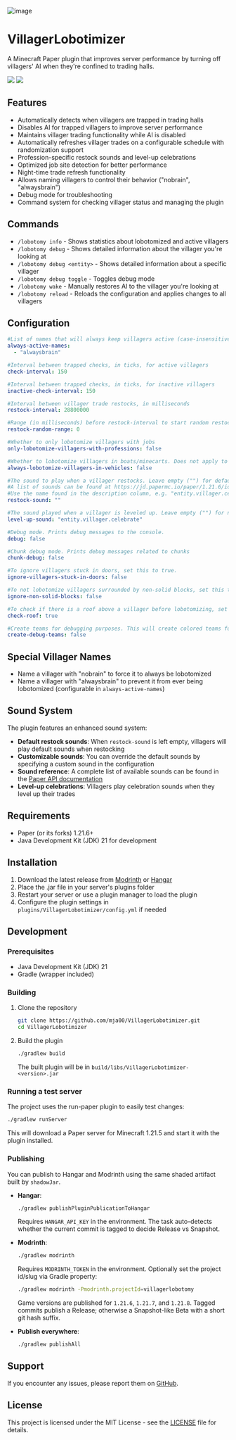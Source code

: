 ![image](https://github.com/user-attachments/assets/2716b281-48a6-4a1a-9305-0560684d4e0f)

# VillagerLobotimizer

A Minecraft Paper plugin that improves server performance by turning off villagers' AI when they're confined to trading halls.

![](https://img.shields.io/bstats/players/25704?color=green?label=Players) ![](https://img.shields.io/bstats/servers/25704?color=green?label=Servers)

## Features

- Automatically detects when villagers are trapped in trading halls
- Disables AI for trapped villagers to improve server performance
- Maintains villager trading functionality while AI is disabled
- Automatically refreshes villager trades on a configurable schedule with randomization support
- Profession-specific restock sounds and level-up celebrations
- Optimized job site detection for better performance
- Night-time trade refresh functionality
- Allows naming villagers to control their behavior ("nobrain", "alwaysbrain")
- Debug mode for troubleshooting
- Command system for checking villager status and managing the plugin

## Commands

- `/lobotomy info` - Shows statistics about lobotomized and active villagers
- `/lobotomy debug` - Shows detailed information about the villager you're looking at
- `/lobotomy debug <entity>` - Shows detailed information about a specific villager
- `/lobotomy debug toggle` - Toggles debug mode
- `/lobotomy wake` - Manually restores AI to the villager you're looking at
- `/lobotomy reload` - Reloads the configuration and applies changes to all villagers

## Configuration

```yaml
#List of names that will always keep villagers active (case-insensitive)
always-active-names:
  - "alwaysbrain"

#Interval between trapped checks, in ticks, for active villagers
check-interval: 150

#Interval between trapped checks, in ticks, for inactive villagers
inactive-check-interval: 150

#Interval between villager trade restocks, in milliseconds
restock-interval: 28800000

#Range (in milliseconds) before restock-interval to start random restock checks. If set to 0, restocking is not randomized. If equal to or greater than restock-interval, restock will always occur.
restock-random-range: 0

#Whether to only lobotomize villagers with jobs
only-lobotomize-villagers-with-professions: false

#Whether to lobotomize villagers in boats/minecarts. Does not apply to villagers riding on non-vehicle entities like horses.
always-lobotomize-villagers-in-vehicles: false

#The sound to play when a villager restocks. Leave empty ("") for default sounds.
#A list of sounds can be found at https://jd.papermc.io/paper/1.21.6/io/papermc/paper/registry/keys/SoundEventKeys.html
#Use the name found in the description column, e.g. "entity.villager.celebrate" for the sound played when a villager restocks.
restock-sound: ""

#The sound played when a villager is leveled up. Leave empty ("") for no sound.
level-up-sound: "entity.villager.celebrate"

#Debug mode. Prints debug messages to the console.
debug: false

#Chunk debug mode. Prints debug messages related to chunks
chunk-debug: false

#To ignore villagers stuck in doors, set this to true.
ignore-villagers-stuck-in-doors: false

#To not lobotomize villagers surrounded by non-solid blocks, set this to true.
ignore-non-solid-blocks: false

#To check if there is a roof above a villager before lobotomizing, set this to true
check-roof: true

#Create teams for debugging purposes. This will create colored teams for inactive and active villagers. We use this to color their glowing effect.
create-debug-teams: false

```

## Special Villager Names

- Name a villager with "nobrain" to force it to always be lobotomized
- Name a villager with "alwaysbrain" to prevent it from ever being lobotomized (configurable in `always-active-names`)

## Sound System

The plugin features an enhanced sound system:
- **Default restock sounds**: When `restock-sound` is left empty, villagers will play default sounds when restocking
- **Customizable sounds**: You can override the default sounds by specifying a custom sound in the configuration
- **Sound reference**: A complete list of available sounds can be found in the [Paper API documentation](https://jd.papermc.io/paper/1.21.6/io/papermc/paper/registry/keys/SoundEventKeys.html)
- **Level-up celebrations**: Villagers play celebration sounds when they level up their trades

## Requirements

- Paper (or its forks) 1.21.6+
- Java Development Kit (JDK) 21 for development

## Installation

1. Download the latest release from [Modrinth](https://modrinth.com/plugin/villagerlobotomy) or [Hangar](https://hangar.papermc.io/mja00/VillagerLobotimizer)
2. Place the .jar file in your server's plugins folder
3. Restart your server or use a plugin manager to load the plugin
4. Configure the plugin settings in `plugins/VillagerLobotimizer/config.yml` if needed

## Development

### Prerequisites

- Java Development Kit (JDK) 21
- Gradle (wrapper included)

### Building

1. Clone the repository
   ```bash
   git clone https://github.com/mja00/VillagerLobotimizer.git
   cd VillagerLobotimizer
   ```

2. Build the plugin
   ```bash
   ./gradlew build
   ```
   The built plugin will be in `build/libs/VillagerLobotimizer-<version>.jar`

### Running a test server

The project uses the run-paper plugin to easily test changes:

```bash
./gradlew runServer
```

This will download a Paper server for Minecraft 1.21.5 and start it with the plugin installed.

### Publishing

You can publish to Hangar and Modrinth using the same shaded artifact built by `shadowJar`.

- **Hangar**:

  ```bash
  ./gradlew publishPluginPublicationToHangar
  ```

  Requires `HANGAR_API_KEY` in the environment. The task auto-detects whether the current commit is tagged to decide Release vs Snapshot.

- **Modrinth**:

  ```bash
  ./gradlew modrinth
  ```

  Requires `MODRINTH_TOKEN` in the environment. Optionally set the project id/slug via Gradle property:

  ```bash
  ./gradlew modrinth -Pmodrinth.projectId=villagerlobotomy
  ```

  Game versions are published for `1.21.6`, `1.21.7`, and `1.21.8`. Tagged commits publish a Release; otherwise a Snapshot-like Beta with a short git hash suffix.

- **Publish everywhere**:

  ```bash
  ./gradlew publishAll
  ```

## Support

If you encounter any issues, please report them on [GitHub](https://github.com/mja00/VillagerLobotimizer/issues).

## License

This project is licensed under the MIT License - see the [LICENSE](LICENSE) file for details.
